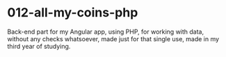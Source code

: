 # 012-all-my-coins-php
Back-end part for my Angular app, using PHP, for working with data, without any checks whatsoever, made just for that single use, made in my third year of studying.
